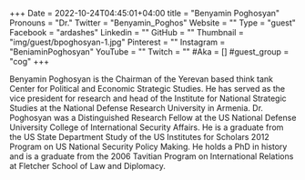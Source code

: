 

+++ Date = 2022-10-24T04:45:01+04:00 title = "Benyamin Poghosyan" Pronouns = "Dr." Twitter = "Benyamin_Poghos" Website = "" Type = "guest" Facebook = "ardashes" Linkedin = "" GitHub = "" Thumbnail = "img/guest/bpoghosyan-1.jpg" Pinterest = "" Instagram = "BeniaminPoghosyan" YouTube = "" Twitch = "" #Aka = [] #guest_group = "cog" +++

Benyamin Poghosyan is the Chairman of the Yerevan based think tank Center for Political and Economic Strategic Studies. He has served as the vice president for research and head of the Institute for National Strategic Studies at the National Defense Research University in Armenia. Dr. Poghosyan was a Distinguished Research Fellow at the US National Defense University College of International Security Affairs. He is a graduate from the US State Department Study of the US Institutes for Scholars 2012 Program on US National Security Policy Making. He holds a PhD in history and is a graduate from the 2006 Tavitian Program on International Relations at Fletcher School of Law and Diplomacy.

